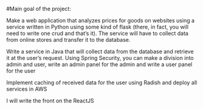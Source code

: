 #Main goal of the project:

Make a web application that analyzes prices for goods on websites using a service written in Python using some kind of flask (there, in fact, you will need to write one crud and that’s it). The service will have to collect data from online stores and transfer it to the database.

Write a service in Java that will collect data from the database and retrieve it at the user’s request. Using Spring Security, you can make a division into admin and user, write an admin panel for the admin and write a user panel for the user

Implement caching of received data for the user using Radish and deploy all services in AWS

I will write the front on the ReactJS
